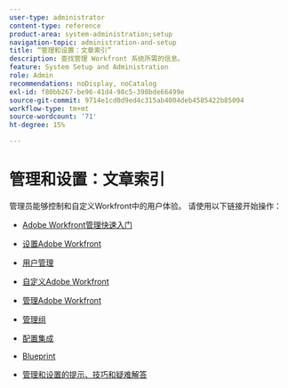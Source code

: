 ```yaml
---
user-type: administrator
content-type: reference
product-area: system-administration;setup
navigation-topic: administration-and-setup
title: “管理和设置：文章索引”
description: 查找管理 Workfront 系统所需的信息。
feature: System Setup and Administration
role: Admin
recommendations: noDisplay, noCatalog
exl-id: f80bb267-be96-41d4-98c5-398bde66499e
source-git-commit: 9714e1cd0d9ed4c315ab4004deb4585422b85094
workflow-type: tm+mt
source-wordcount: '71'
ht-degree: 15%

---
```


# 管理和设置：文章索引

<!-- Audited: 12/2023 -->

管理员能够控制和自定义Workfront中的用户体验。 请使用以下链接开始操作：

* [Adobe Workfront管理快速入门](../administration-and-setup/get-started-wf-administration/get-started-with-wf-administration.md)
  <!--
  <li data-mc-conditions="QuicksilverOrClassic.Draft mode"><a href="../administration-and-setup/adobe-admin-console/wf-admin-in-admin-console.md" class="MCXref xref" xrefformat="{para}">Workfront administration in the Adobe Admin Console</a> </li>
  -->

* [设置Adobe Workfront](../administration-and-setup/set-up-workfront/set-up-workfront.md)
* [用户管理](../administration-and-setup/add-users/add-users.md)
* [自定义Adobe Workfront](../administration-and-setup/customize-workfront/customize-workfront.md)
* [管理Adobe Workfront](../administration-and-setup/manage-workfront/manage-workfront.md)
* [管理组](../administration-and-setup/manage-groups/manage-groups.md)
* [配置集成](../administration-and-setup/configure-integrations/workfront-integrations.md)
* [Blueprint](../administration-and-setup/blueprints/blueprints.md)
* [管理和设置的提示、技巧和疑难解答](../administration-and-setup/tips-tricks-and-troubleshooting/ttt-admin-setup.md)
